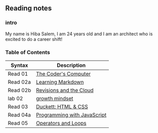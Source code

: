 ## Reading notes 

### intro 
My name is Hiba Salem, I am 24 years old and I am an architect who is excited to do a career shift!

### Table of Contents
| Syntax            | Description                                      |
| --------------    |----------------------------------------          |
| Read 01           | [The Coder's Computer](read01.md)                |
| Read 02a          | [Learning Markdown](read02a.md)                  |
| Read 02b          | [Revisions and the Cloud](read02.md)             |
| lab 02            | [growth mindset](lab02.md)                       |
| Read 03           | [Duckett: HTML & CSS](read03.md)                 |
| Read 04a          | [Programming with JavaScript](read04a.md)        |
| Read 05           | [Operators and Loops](read05.md)                 |
